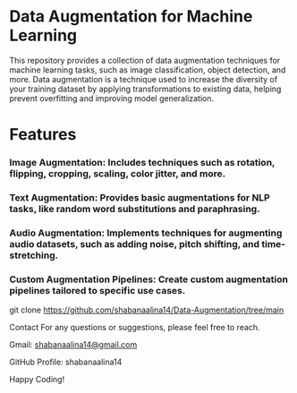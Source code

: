 # Data Augmentation for Machine Learning
This repository provides a collection of data augmentation techniques for machine learning tasks, such as image classification, object detection, and more. Data augmentation is a technique used to increase the diversity of your training dataset by applying transformations to existing data, helping prevent overfitting and improving model generalization.

# Features
### Image Augmentation: Includes techniques such as rotation, flipping, cropping, scaling, color jitter, and more.
### Text Augmentation: Provides basic augmentations for NLP tasks, like random word substitutions and paraphrasing.
### Audio Augmentation: Implements techniques for augmenting audio datasets, such as adding noise, pitch shifting, and time-stretching.
### Custom Augmentation Pipelines: Create custom augmentation pipelines tailored to specific use cases.

git clone https://github.com/shabanaalina14/Data-Augmentation/tree/main

Contact For any questions or suggestions, please feel free to reach.

Gmail: shabanaalina14@gmail.com

GitHub Profile: shabanaalina14

Happy Coding!
